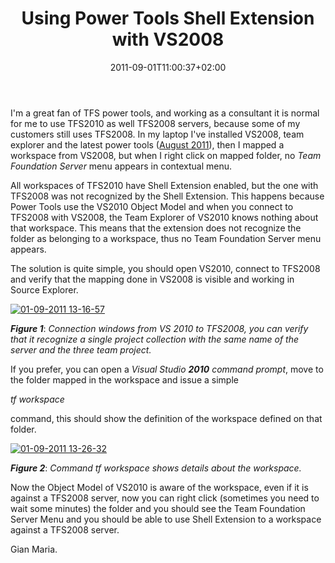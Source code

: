 ﻿---
title: "Using Power Tools Shell Extension with VS2008"
description: ""
date: 2011-09-01T11:00:37+02:00
draft: false
tags: [Tfs,Tfs Power Tools]
categories: [Team Foundation Server]
---
I'm a great fan of TFS power tools, and working as a consultant it is normal for me to use TFS2010 as well TFS2008 servers, because some of my customers still uses TFS2008. In my laptop I've installed VS2008, team explorer and the latest power tools ([August 2011](http://visualstudiogallery.msdn.microsoft.com/c255a1e4-04ba-4f68-8f4e-cd473d6b971f)), then I mapped a workspace from VS2008, but when I right click on mapped folder, no *Team Foundation Server* menu appears in contextual menu.

All workspaces of TFS2010 have Shell Extension enabled, but the one with TFS2008 was not recognized by the Shell Extension. This happens because Power Tools use the VS2010 Object Model and when you connect to TFS2008 with VS2008, the Team Explorer of VS2010 knows nothing about that workspace. This means that the extension does not recognize the folder as belonging to a workspace, thus no Team Foundation Server menu appears.

The solution is quite simple, you should open VS2010, connect to TFS2008 and verify that the mapping done in VS2008 is visible and working in Source Explorer.

[![01-09-2011 13-16-57](https://www.codewrecks.com/blog/wp-content/uploads/2011/09/01-09-2011-13-16-57_thumb.jpg "01-09-2011 13-16-57")](https://www.codewrecks.com/blog/wp-content/uploads/2011/09/01-09-2011-13-16-57.jpg)

 ***Figure 1***: *Connection windows from VS 2010 to TFS2008, you can verify that it recognize a single project collection with the same name of the server and the three team project.*

If you prefer, you can open a *Visual Studio  **2010** command prompt*, move to the folder mapped in the workspace and issue a simple

*tf workspace*

command, this should show the definition of the workspace defined on that folder.

[![01-09-2011 13-26-32](https://www.codewrecks.com/blog/wp-content/uploads/2011/09/01-09-2011-13-26-32_thumb.jpg "01-09-2011 13-26-32")](https://www.codewrecks.com/blog/wp-content/uploads/2011/09/01-09-2011-13-26-32.jpg)

 ***Figure 2***: *Command tf workspace shows details about the workspace.*

Now the Object Model of VS2010 is aware of the workspace, even if it is against a TFS2008 server, now you can right click (sometimes you need to wait some minutes) the folder and you should see the Team Foundation Server Menu and you should be able to use Shell Extension to a workspace against a TFS2008 server.

Gian Maria.
